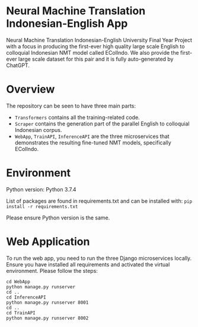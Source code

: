 # Neural Machine Translation Indonesian-English App
Neural Machine Translation Indonesian-English University Final Year Project with a focus in producing the first-ever high quality large scale English to colloquial Indonesian NMT model called EColIndo. We also provide the first-ever large scale dataset for this pair and it is fully auto-generated by ChatGPT.

# Overview
The repository can be seen to have three main parts:
- `Transformers` contains all the training-related code.
- `Scraper` contains the generation part of the parallel English to colloquial Indonesian corpus.
- `WebApp`, `TrainAPI`, `InferenceAPI` are the three microservices that demonstrates the resulting fine-tuned NMT models, specifically EColIndo.

# Environment
Python version: Python 3.7.4

List of packages are found in requirements.txt and can be installed with:
`pip install -r requirements.txt`

Please ensure Python version is the same.

# Web Application
To run the web app, you need to run the three Django microservices locally. Ensure you have installed all requirements and activated the virtual environment.
Please follow the steps:
```
cd WebApp
python manage.py runserver
cd ..
cd InferenceAPI
python manage.py runserver 8001
cd ..
cd TrainAPI
python manage.py runserver 8002
```
